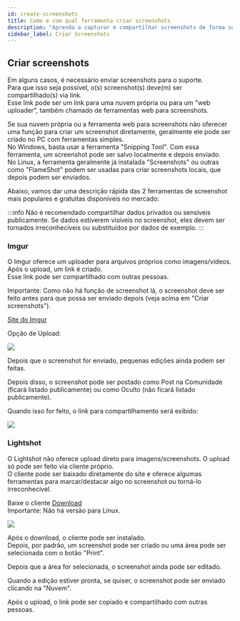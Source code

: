 ```yaml
---
id: create-screenshots
title: Como e com qual ferramenta criar screenshots
description: "Aprenda a capturar e compartilhar screenshots de forma segura usando ferramentas populares para melhorar a comunicação com o suporte → Saiba mais agora"
sidebar_label: Criar Screenshots
---
```


## Criar screenshots

Em alguns casos, é necessário enviar screenshots para o suporte.  
Para que isso seja possível, o(s) screenshot(s) deve(m) ser compartilhado(s) via link.  
Esse link pode ser um link para uma nuvem própria ou para um "web uploader", também chamado de ferramentas web para screenshots.

Se sua nuvem própria ou a ferramenta web para screenshots não oferecer uma função para criar um screenshot diretamente, geralmente ele pode ser criado no PC com ferramentas simples.  
No Windows, basta usar a ferramenta "Snipping Tool". Com essa ferramenta, um screenshot pode ser salvo localmente e depois enviado.  
No Linux, a ferramenta geralmente já instalada "Screenshots" ou outras como "FlameShot" podem ser usadas para criar screenshots locais, que depois podem ser enviados.

Abaixo, vamos dar uma descrição rápida das 2 ferramentas de screenshot mais populares e gratuitas disponíveis no mercado:

:::info
Não é recomendado compartilhar dados privados ou sensíveis publicamente. Se dados estiverem visíveis no screenshot, eles devem ser tornados irreconhecíveis ou substituídos por dados de exemplo.
:::


### Imgur

O Imgur oferece um uploader para arquivos próprios como imagens/vídeos.  
Após o upload, um link é criado.  
Esse link pode ser compartilhado com outras pessoas.

Importante: Como não há função de screenshot lá, o screenshot deve ser feito antes para que possa ser enviado depois (veja acima em "Criar screenshots").

[Site do Imgur](https://imgur.com/upload)

Opção de Upload:

![](https://screensaver01.zap-hosting.com/index.php/s/4sCEeKkyGEm3EXd/preview)

Depois que o screenshot for enviado, pequenas edições ainda podem ser feitas.

Depois disso, o screenshot pode ser postado como Post na Comunidade (ficará listado publicamente) ou como Oculto (não ficará listado publicamente).

Quando isso for feito, o link para compartilhamento será exibido:

![](https://screensaver01.zap-hosting.com/index.php/s/dJCpsKtka9rHX6T/preview)

### Lightshot

O Lightshot não oferece upload direto para imagens/screenshots. O upload só pode ser feito via cliente próprio.  
O cliente pode ser baixado diretamente do site e oferece algumas ferramentas para marcar/destacar algo no screenshot ou torná-lo irreconhecível.

Baixe o cliente [Download](https://app.prntscr.com/en/)  
Importante: Não há versão para Linux.

![](https://screensaver01.zap-hosting.com/index.php/s/iGEccwZZDXqLGKp/preview)

Após o download, o cliente pode ser instalado.  
Depois, por padrão, um screenshot pode ser criado ou uma área pode ser selecionada com o botão "Print".

Depois que a área for selecionada, o screenshot ainda pode ser editado.

Quando a edição estiver pronta, se quiser, o screenshot pode ser enviado clicando na "Nuvem".

Após o upload, o link pode ser copiado e compartilhado com outras pessoas.